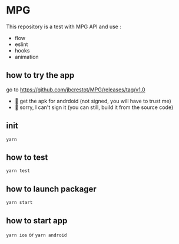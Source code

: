 # MPG

This repository is a test with MPG API and use :

- flow
- eslint
- hooks
- animation

## how to try the app

go to https://github.com/jbcrestot/MPG/releases/tag/v1.0
- :robot: get the apk for andrdoid (not signed, you will have to trust me)
- :green_apple: sorry, I can't sign it (you can still, build it from the source code)

## init

`yarn`

## how to test

`yarn test`

## how to launch packager

`yarn start`

## how to start app

`yarn ios` or `yarn android`
